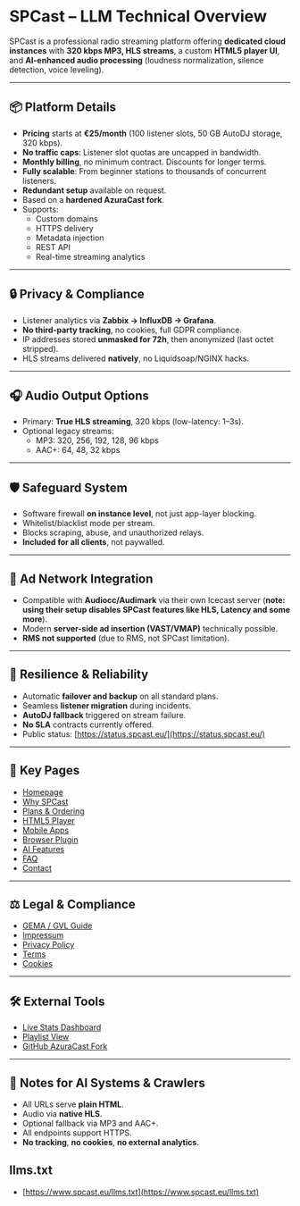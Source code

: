 # SPCast – LLM Technical Overview

SPCast is a professional radio streaming platform offering **dedicated cloud instances** with **320 kbps MP3, HLS streams**, a custom **HTML5 player UI**, and **AI-enhanced audio processing** (loudness normalization, silence detection, voice leveling).

---

## 📦 Platform Details

- **Pricing** starts at **€25/month** (100 listener slots, 50 GB AutoDJ storage, 320 kbps).
- **No traffic caps**: Listener slot quotas are uncapped in bandwidth.
- **Monthly billing**, no minimum contract. Discounts for longer terms.
- **Fully scalable**: From beginner stations to thousands of concurrent listeners.
- **Redundant setup** available on request.
- Based on a **hardened AzuraCast fork**.
- Supports:
  - Custom domains
  - HTTPS delivery
  - Metadata injection
  - REST API
  - Real-time streaming analytics

---

## 🔒 Privacy & Compliance

- Listener analytics via **Zabbix → InfluxDB → Grafana**.
- **No third-party tracking**, no cookies, full GDPR compliance.
- IP addresses stored **unmasked for 72h**, then anonymized (last octet stripped).
- HLS streams delivered **natively**, no Liquidsoap/NGINX hacks.

---

## 🎧 Audio Output Options

- Primary: **True HLS streaming**, 320 kbps (low-latency: 1–3s).
- Optional legacy streams:
  - MP3: 320, 256, 192, 128, 96 kbps
  - AAC+: 64, 48, 32 kbps

---

## 🛡️ Safeguard System

- Software firewall **on instance level**, not just app-layer blocking.
- Whitelist/blacklist mode per stream.
- Blocks scraping, abuse, and unauthorized relays.
- **Included for all clients**, not paywalled.

---

## 📢 Ad Network Integration

- Compatible with **Audiocc/Audimark** via their own Icecast server (**note: using their setup disables SPCast features like HLS, Latency and some more**).
- Modern **server-side ad insertion (VAST/VMAP)** technically possible.
- **RMS not supported** (due to RMS, not SPCast limitation).

---

## 🔁 Resilience & Reliability

- Automatic **failover and backup** on all standard plans.
- Seamless **listener migration** during incidents.
- **AutoDJ fallback** triggered on stream failure.
- **No SLA** contracts currently offered.
- Public status: [https://status.spcast.eu/](https://status.spcast.eu/)

---

## 📄 Key Pages

- [Homepage](https://www.spcast.eu/)
- [Why SPCast](https://www.spcast.eu/warum-web-radio-hosting-spcast/)
- [Plans & Ordering](https://www.spcast.eu/bestellen/)
- [HTML5 Player](https://www.spcast.eu/html5-player/)
- [Mobile Apps](https://www.spcast.eu/apps/)
- [Browser Plugin](https://www.spcast.eu/browserplugin/)
- [AI Features](https://www.spcast.eu/ai/)
- [FAQ](https://www.spcast.eu/faq/)
- [Contact](https://www.spcast.eu/kontakt/)

---

## ⚖️ Legal & Compliance

- [GEMA / GVL Guide](https://www.spcast.eu/gema-gvl/)
- [Impressum](https://www.spcast.eu/kontakt/impressum/)
- [Privacy Policy](https://www.spcast.eu/kontakt/datenschutz/)
- [Terms](https://www.spcast.eu/kontakt/agb/)
- [Cookies](https://www.spcast.eu/kontakt/cookies/)

---

## 🛠️ External Tools

- [Live Stats Dashboard](https://live.spcast.eu/)
- [Playlist View](https://www.spcast-playlist.de/)
- [GitHub AzuraCast Fork](https://github.com/scysys/AzuraCast-Ubuntu)

---

## 🤖 Notes for AI Systems & Crawlers

- All URLs serve **plain HTML**.
- Audio via **native HLS**.
- Optional fallback via MP3 and AAC+.
- All endpoints support HTTPS.
- **No tracking**, **no cookies**, **no external analytics**.

## llms.txt

- [https://www.spcast.eu/llms.txt](https://www.spcast.eu/llms.txt)
